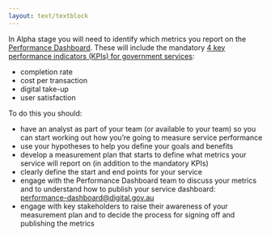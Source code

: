 ```yaml
---
layout: text/textblock
---
```


In Alpha stage you will need to identify which metrics you report on the [Performance Dashboard](http://dashboard.gov.au/). These will include the mandatory [4 key performance indicators (KPIs) for government services](/digital-service-standard/11-measure-performance/):
- completion rate
- cost per transaction
- digital take-up
- user satisfaction

To do this you should:
- have an analyst as part of your team (or available to your team) so you can start working out how you’re going to measure service performance
- use your hypotheses to help you define your goals and benefits
- develop a measurement plan that starts to define what metrics your service will report on (in addition to the mandatory KPIs)
- clearly define the start and end points for your service
- engage with the Performance Dashboard team to discuss your metrics and to understand how to publish your service dashboard: [performance-dashboard@digital.gov.au](mailto:performance-dashboard@digital.gov.au)
- engage with key stakeholders to raise their awareness of your measurement plan and to decide the process for signing off and publishing the metrics
